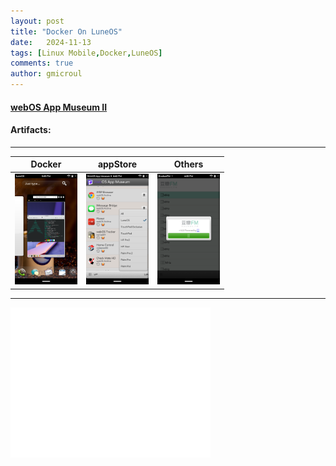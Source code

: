 ```yaml
---
layout: post
title: "Docker On LuneOS"
date:   2024-11-13
tags: [Linux Mobile,Docker,LuneOS]
comments: true
author: gmicroul
---
```


#### <a href="https://appcatalog.webosarchive.org/showMuseum.php" title="webOS App Museum II">webOS App Museum II</a>

#### Artifacts:

---

|**Docker**|**appStore**|**Others**| 
|----------|------------|----------|
|<style>.custom-image {width: 100px;height: auto;}</style><img src="/images/luneos-docker.png" alt="image" class="custom-image">| <style>.custom-image {width: 100px;height: auto;}</style><img src="/images/luneos-appstore.png" alt="image" class="custom-image">| <style>.custom-image {width: 100px;height: auto;}</style><img src="/images/luneos-appFM.png" alt="image" class="custom-image">|
 
 ---
 <iframe width="320" height="240" src="//player.bilibili.com/player.html?isOutside=true&aid=113481072316396&bvid=BV1rqULYCEz3&cid=26757497587&p=1" scrolling="no" border="0" frameborder="no" framespacing="0" allowfullscreen="false"></iframe>



